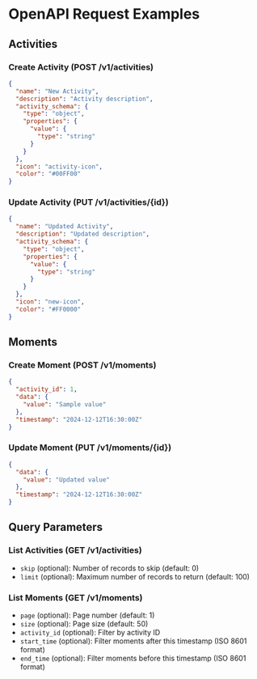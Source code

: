 # OpenAPI Request Examples

## Activities

### Create Activity (POST /v1/activities)

```json
{
  "name": "New Activity",
  "description": "Activity description",
  "activity_schema": {
    "type": "object",
    "properties": {
      "value": {
        "type": "string"
      }
    }
  },
  "icon": "activity-icon",
  "color": "#00FF00"
}
```

### Update Activity (PUT /v1/activities/{id})

```json
{
  "name": "Updated Activity",
  "description": "Updated description",
  "activity_schema": {
    "type": "object",
    "properties": {
      "value": {
        "type": "string"
      }
    }
  },
  "icon": "new-icon",
  "color": "#FF0000"
}
```

## Moments

### Create Moment (POST /v1/moments)

```json
{
  "activity_id": 1,
  "data": {
    "value": "Sample value"
  },
  "timestamp": "2024-12-12T16:30:00Z"
}
```

### Update Moment (PUT /v1/moments/{id})

```json
{
  "data": {
    "value": "Updated value"
  },
  "timestamp": "2024-12-12T16:30:00Z"
}
```

## Query Parameters

### List Activities (GET /v1/activities)

- `skip` (optional): Number of records to skip (default: 0)
- `limit` (optional): Maximum number of records to return (default: 100)

### List Moments (GET /v1/moments)

- `page` (optional): Page number (default: 1)
- `size` (optional): Page size (default: 50)
- `activity_id` (optional): Filter by activity ID
- `start_time` (optional): Filter moments after this timestamp (ISO 8601 format)
- `end_time` (optional): Filter moments before this timestamp (ISO 8601 format)
